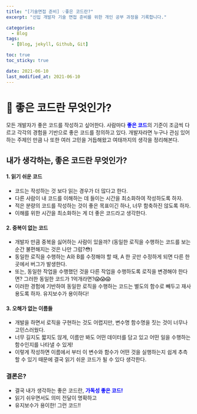 ```yaml
---
title: "[기술면접 준비] 💡좋은 코드란?"
excerpt: "신입 개발자 기술 면접 준비를 위한 개인 공부 과정을 기록합니다."

categories:
  - Blog
tags:
  - [Blog, jekyll, Github, Git]

toc: true
toc_sticky: true

date: 2021-06-10
last_modified_at: 2021-06-10
---
```


# 🌈 좋은 코드란 무엇인가?

모든 개발자가 좋은 코드를 작성하고 싶어한다. 사람마다 <span style="color:blue">**좋은 코드**</span>의 기준이 조금씩 다르고 각각의 경험을 기반으로 좋은 코드를 정의하고 있다.
개발자라면 누구나 관심 있어 하는 주제인 만큼 나 또한 여러 고민을 거듭해왔고 여태까지의 생각을 정리해본다.

## 내가 생각하는, 좋은 코드란 무엇인가?

#### 1. 읽기 쉬운 코드

- 코드는 작성하는 것 보다 읽는 경우가 더 많다고 한다.
- 다른 사람이 내 코드를 이해하는 데 들이는 시간을 최소화하여 작성하도록 하자.
- 적은 분량의 코드를 작성하는 것이 좋은 목표이긴 하나, 너무 함축하진 않도록 하자.
- 이해를 위한 시간을 최소화하는 게 더 좋은 코드라고 생각한다.

#### 2. 중복이 없는 코드

- 개발자 만큼 중복을 싫어하는 사람이 있을까?
  (동일한 로직을 수행하는 코드를 보는 순간 불편해지는 것은 나만 그럼?😳)
- 동일한 로직을 수행하는 A와 B를 수정해야 할 때, A 한 곳만 수정하게 되면 다른 한 곳에서 버그가 발생한다.
- 또는, 동일한 작업을 수행했던 것을 다른 작업을 수행하도록 로직을 변경해야 한다면? 그러한 동일한 코드가 1억개라면?😱😱😱
- 이러한 경험에 기반하여 동일한 로직을 수행하는 코드는 별도의 함수로 빼두고 재사용도록 하자. 유지보수가 용이하다!

#### 3. 오해가 없는 이름들

- 개발을 하면서 로직을 구현하는 것도 어렵지만, 변수명 함수명을 짓는 것이 너무나 고민스러웠다.
- 너무 길지도 짧지도 않게, 이름만 봐도 어떤 데이터를 담고 있고 어떤 일을 수행하는 함수인지를 나타낼 수 있게!
- 이렇게 작성하면 이름에서 부터 이 변수와 함수가 어떤 것을 실행하는지 쉽게 추측할 수 있기 때문에 결국 읽기 쉬운 코드가 될 수 있다 생각한다.

### 결론은?

- 결국 내가 생각하는 좋은 코드란, <span style="color:blue">**가독성 좋은 코드!**</span>
- 읽기 쉬우면서도 의미 전달이 명확하고
- 유지보수가 용이한! 그런 코드!!
